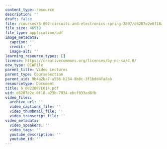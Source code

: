 ```yaml
---
content_type: resource
description: ''
draft: false
file: /courses/6-002-circuits-and-electronics-spring-2007/d6207e2e0f18a23b7934ebcf933ed8fb_6_0022007L014.pdf
file_size: 46519
file_type: application/pdf
image_metadata:
  caption: ''
  credit: ''
  image-alt: ''
learning_resource_types: []
license: https://creativecommons.org/licenses/by-nc-sa/4.0/
ocw_type: OCWFile
parent_title: Video Lectures
parent_type: CourseSection
parent_uid: 9b4a2ba7-a556-b234-8b0c-3f1bdd4fa8ab
resourcetype: Document
title: 6_0022007L014.pdf
uid: d6207e2e-0f18-a23b-7934-ebcf933ed8fb
video_files:
  archive_url: ''
  video_captions_file: ''
  video_thumbnail_file: ''
  video_transcript_file: ''
video_metadata:
  video_speakers: ''
  video_tags: ''
  youtube_description: ''
  youtube_id: ''
---
```

